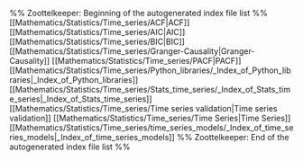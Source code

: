 %% Zoottelkeeper: Beginning of the autogenerated index file list  %%
 [[Mathematics/Statistics/Time_series/ACF|ACF]]
 [[Mathematics/Statistics/Time_series/AIC|AIC]]
 [[Mathematics/Statistics/Time_series/BIC|BIC]]
 [[Mathematics/Statistics/Time_series/Granger-Causality|Granger-Causality]]
 [[Mathematics/Statistics/Time_series/PACF|PACF]]
 [[Mathematics/Statistics/Time_series/Python_libraries/_Index_of_Python_libraries|_Index_of_Python_libraries]]
 [[Mathematics/Statistics/Time_series/Stats_time_series/_Index_of_Stats_time_series|_Index_of_Stats_time_series]]
 [[Mathematics/Statistics/Time_series/Time series validation|Time series validation]]
 [[Mathematics/Statistics/Time_series/Time Series|Time Series]]
 [[Mathematics/Statistics/Time_series/time_series_models/_Index_of_time_series_models|_Index_of_time_series_models]]
%% Zoottelkeeper: End of the autogenerated index file list  %%

